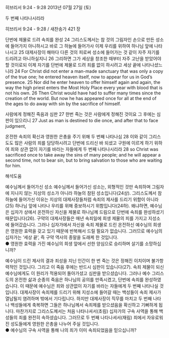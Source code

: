 히브리서 9:24 - 9:28 
2013년 07월 27일 (토)

두 번째 나타나시리라



히브리서 9:24 - 9:28 / 새찬송가 421 장


단번에 제물로 드려 속죄를 완성
24 그리스도께서는 참 것의 그림자인 손으로 만든 성소에 들어가지 아니하시고 바로 그 하늘에 들어가사 이제 우리를 위하여 하나님 앞에 나타나시고 25 대제사장이 해마다 다른 것의 피로써 성소에 들어가는 것 같이 자주 자기를 드리려고 아니하실지니 26 그리하면 그가 세상을 창조한 때부터 자주 고난을 받았어야 할 것이로되 이제 자기를 단번에 제물로 드려 죄를 없이 하시려고 세상 끝에 나타나셨느니라
24 For Christ did not enter a man-made sanctuary that was only a copy of the true one; he entered heaven itself, now to appear for us in God’s presence. 25 Nor did he enter heaven to offer himself again and again, the way the high priest enters the Most Holy Place every year with blood that is not his own. 26 Then Christ would have had to suffer many times since the creation of the world. But now he has appeared once for all at the end of the ages to do away with sin by the sacrifice of himself.  

사람에게 정해진 죽음과 심판
27 한번 죽는 것은 사람에게 정해진 것이요 그 후에는 심판이 있으리니
27 Just as man is destined to die once, and after that to face judgment,   

온전한 속죄의 확신과 영원한 은총을 주기 위해 두 번째 나타나심
28 이와 같이 그리스도도 많은 사람의 죄를 담당하시려고 단번에 드리신 바 되셨고 구원에 이르게 하기 위하여 죄와 상관 없이 자기를 바라는 자들에게 두 번째 나타나시리라
28 so Christ was sacrificed once to take away the sins of many people; and he will appear a second time, not to bear sin, but to bring salvation to those who are waiting for him.

해석도움





예수님께서 들어가신 성소
예수님께서 들어가신 성소는, 외형적인 것만 속죄하며 그림자에 지나지 않는 지상의 성소가 아니라 하늘의 참된 성소입니다(24상). 그리스도께서 참 하늘에 들어가신 이유는 지상의 대제사장들처럼 속죄의 제사를 드리기 위함이 아니라(25) 하나님 앞에 나타나 우리를 위해 중보하시기 위함입니다(24하). 왜냐하면, 예수님은 십자가 상에서 온전하신 자신을 제물로 하나님께 드림으로 단번에 속죄를 완성하셨기 때문입니다(26). 구약의 대제사장들은 매년 속죄일에 희생 제물의 피를 가지고 지성소에 들어갔습니다. 그러나 십자가에서 자신을 속죄 제물로 드린 온전하신 예수님의 희생은 영원한 효력을 갖고 있기 때문에 반복해서 드릴 필요가 없습니다. 그러므로 예수님의 십자가는 ‘세상 끝’, 즉 구약 역사의 종말을 도래케 한 것입니다.    
● 영원한 효력을 가진 예수님의 희생 앞에서 선한 양심으로 승리하며 살기를 소망하십니까? 

예수님이 드린 제사의 결과
죄성을 지닌 인간이 한 번 죽는 것은 정해진 이치이며 불가항력적인 것입니다. 그리고 이 죽음 후에는 반드시 심판이 있습니다(27). 속죄 제물이 되신 예수님에게도 이 원리가 적용되어 돌아가셨고 심판을 받으셨습니다. 그러나 예수 그리스도의 온전한 삶과 순종의 죽음은 하나님의 공의를 만족시켰고, 단번에 속죄를 완성하였습니다. 이 때문에 예수님은 죄와 상관없이 자기를 바라는 자들에게 두 번째 나타나실 것입니다. 대제사장이 속죄제를 드리기 위해 지성소에 들어갈 때는 백성들이 속죄 제사가 열납될지 염려하며 밖에서 기다립니다. 하지만 대제사장이 직무를 마치고 두 번째 나타나 백성들에게 축복하면 그들은 하나님께서 속죄제를 받으셨음을 확신하고 기뻐하게 됩니다. 마찬가지로 그리스도께서는 처음 나타나셔서(초림) 십자가의 구속 사역을 통해 백성들의 죄를 완전히 속하셨습니다. 그러므로 두 번째 나타나셔서(재림) 죄에서 자유로워진 성도들에게 영원한 은총을 나누어 주실 것입니다.  
● 예수님의 구속 사역을 통해 나의 죄가 이미 속죄되었음을 믿으십니까?